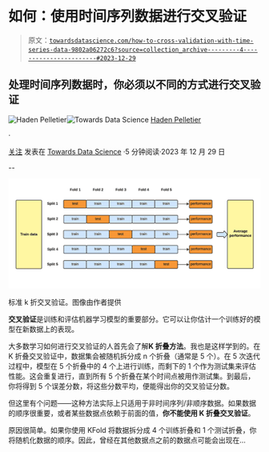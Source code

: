 # 如何：使用时间序列数据进行交叉验证

> 原文：[`towardsdatascience.com/how-to-cross-validation-with-time-series-data-9802a06272c6?source=collection_archive---------4-----------------------#2023-12-29`](https://towardsdatascience.com/how-to-cross-validation-with-time-series-data-9802a06272c6?source=collection_archive---------4-----------------------#2023-12-29)

## 处理时间序列数据时，你必须以不同的方式进行交叉验证

[](https://medium.com/@pelletierhaden?source=post_page-----9802a06272c6--------------------------------)![Haden Pelletier](https://medium.com/@pelletierhaden?source=post_page-----9802a06272c6--------------------------------)[](https://towardsdatascience.com/?source=post_page-----9802a06272c6--------------------------------)![Towards Data Science](https://towardsdatascience.com/?source=post_page-----9802a06272c6--------------------------------) [Haden Pelletier](https://medium.com/@pelletierhaden?source=post_page-----9802a06272c6--------------------------------)

·

[关注](https://medium.com/m/signin?actionUrl=https%3A%2F%2Fmedium.com%2F_%2Fsubscribe%2Fuser%2Fb14d1de976eb&operation=register&redirect=https%3A%2F%2Ftowardsdatascience.com%2Fhow-to-cross-validation-with-time-series-data-9802a06272c6&user=Haden+Pelletier&userId=b14d1de976eb&source=post_page-b14d1de976eb----9802a06272c6---------------------post_header-----------) 发表在 [Towards Data Science](https://towardsdatascience.com/?source=post_page-----9802a06272c6--------------------------------) ·5 分钟阅读·2023 年 12 月 29 日[](https://medium.com/m/signin?actionUrl=https%3A%2F%2Fmedium.com%2F_%2Fvote%2Ftowards-data-science%2F9802a06272c6&operation=register&redirect=https%3A%2F%2Ftowardsdatascience.com%2Fhow-to-cross-validation-with-time-series-data-9802a06272c6&user=Haden+Pelletier&userId=b14d1de976eb&source=-----9802a06272c6---------------------clap_footer-----------)

--

[](https://medium.com/m/signin?actionUrl=https%3A%2F%2Fmedium.com%2F_%2Fbookmark%2Fp%2F9802a06272c6&operation=register&redirect=https%3A%2F%2Ftowardsdatascience.com%2Fhow-to-cross-validation-with-time-series-data-9802a06272c6&source=-----9802a06272c6---------------------bookmark_footer-----------)![](img/e6086d85a950ceb80f3d99b0979ecd94.png)

标准 k 折交叉验证。图像由作者提供

**交叉验证**是训练和评估机器学习模型的重要部分。它可以让你估计一个训练好的模型在新数据上的表现。

大多数学习如何进行交叉验证的人首先会了解**K 折叠方法**。我也是这样学到的。在 K 折叠交叉验证中，数据集会被随机拆分成 n 个折叠（通常是 5 个）。在 5 次迭代过程中，模型在 5 个折叠中的 4 个上进行训练，而剩下的 1 个作为测试集来评估性能。这会重复进行，直到所有 5 个折叠在某个时间点被用作测试集。到最后，你将得到 5 个误差分数，将这些分数平均，便能得出你的交叉验证分数。

但这里有个问题——这种方法实际上只适用于非时间序列/非顺序数据。如果数据的顺序很重要，或者某些数据点依赖于前面的值，**你不能使用 K 折叠交叉验证**。

原因很简单。如果你使用 KFold 将数据拆分成 4 个训练折叠和 1 个测试折叠，你将随机化数据的顺序。因此，曾经在其他数据点之前的数据点可能会出现在...
